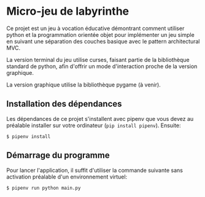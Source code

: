 # Micro-jeu de labyrinthe

Ce projet est un jeu à vocation éducative démontrant comment utiliser python
et la programmation orientée objet pour implémenter un jeu simple en suivant
une séparation des couches basique avec le pattern architectural MVC.

La version terminal du jeu utilise curses, faisant partie de la bibliothèque 
standard de python, afin d'offrir un mode d'interaction proche de la version 
graphique.

La version graphique utilise la bibliothèque pygame (à venir).

## Installation des dépendances

Les dépendances de ce projet s'installent avec pipenv que vous devez au 
préalable installer sur votre ordinateur (`pip install pipenv`). Ensuite:

```
$ pipenv install
```

## Démarrage du programme

Pour lancer l'application, il suffit d'utiliser la commande suivante sans
activation préalable d'un environnement virtuel:

```
$ pipenv run python main.py
```
